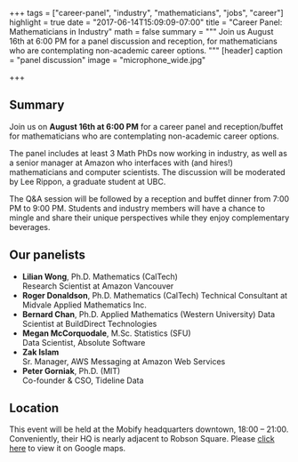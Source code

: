 +++
tags = ["career-panel", "industry", "mathematicians", "jobs", "career"]
highlight = true
date = "2017-06-14T15:09:09-07:00"
title = "Career Panel: Mathematicians in Industry"
math = false
summary = """
Join us August 16th at 6:00 PM for a panel discussion and reception, 
for mathematicians who are contemplating non-academic career
options.
"""
[header]
  caption = "panel discussion"
  image = "microphone_wide.jpg"

+++

## Summary

Join us on **August 16th at 6:00 PM** for a career panel and reception/buffet
for mathematicians who are contemplating non-academic career
options.

The panel includes at least 3 Math PhDs now working in industry, as
well as a senior manager at Amazon who interfaces with (and hires!)
mathematicians and computer scientists. The discussion will be
moderated by Lee Rippon, a graduate student at UBC.

The Q&amp;A session will be followed by a reception and buffet dinner
from 7:00 PM to 9:00 PM. Students and industry members will have a
chance to mingle and share their unique perspectives while they enjoy
complementary beverages.

## Our panelists

* **Lilian Wong**, Ph.D. Mathematics (CalTech)  
  Research Scientist at Amazon Vancouver
* **Roger Donaldson**, Ph.D. Mathematics (CalTech)
  Technical Consultant at Midvale Applied Mathematics Inc.
* **Bernard Chan**, Ph.D. Applied Mathematics (Western University)
  Data Scientist at BuildDirect Technologies
* **Megan McCorquodale**, M.Sc. Statistics (SFU)  
  Data Scientist, Absolute Software
* **Zak Islam**  
  Sr. Manager, AWS Messaging at Amazon Web Services
* **Peter Gorniak**, Ph.D. (MIT)  
  Co-founder &amp; CSO, Tideline Data

## Location

This event will be held at the Mobify headquarters downtown, 18:00
&ndash; 21:00. Conveniently, their HQ is nearly adjacent to Robson
Square. Please [click here](https://goo.gl/maps/aVGFmNH1huB2) to view it on Google maps.
